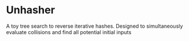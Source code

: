 # Unhasher
A toy tree search to reverse iterative hashes. Designed to simultaneously evaluate collisions and find all potential initial inputs
